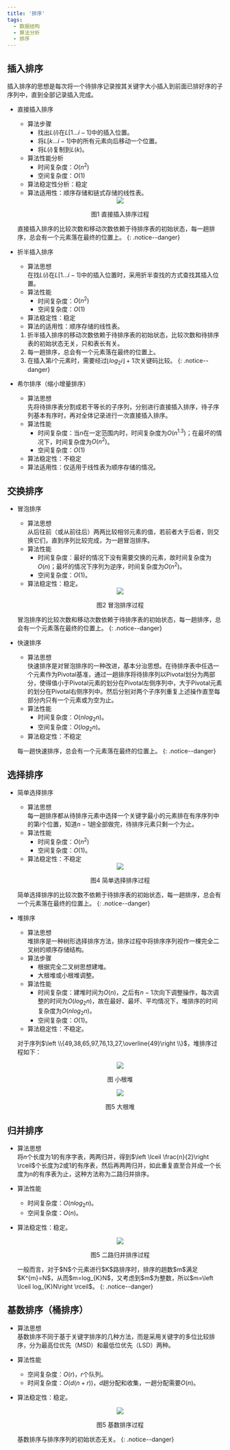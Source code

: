 ```yaml
---
title: '排序'
tags:
  - 数据结构
  - 算法分析
  - 排序
---
```


## 插入排序
插入排序的思想是每次将一个待排序记录按其关键字大小插入到前面已排好序的子序列中，直到全部记录插入完成。
* 直接插入排序
  - 算法步骤
    - 找出$L\left ( i\right )$在$L\left [1...i-1\right]$中的插入位置。
    - 将$L\left [k...i-1\right]$中的所有元素向后移动一个位置。
    - 将$L\left ( i\right )$复制到$L\left ( k\right )$。
  - 算法性能分析
    - 时间复杂度：$O\left( n^{2} \right)$
    - 空间复杂度：$O\left( 1 \right)$
  - 算法稳定性分析：稳定
  - 算法适用性：顺序存储和链式存储的线性表。
  <div align='center'>
    <img src="/assets/images/3/sort1.jpg">
    <p>图1 直接插入排序过程</p>
  </div>
  
  直接插入排序的比较次数和移动次数依赖于待排序表的初始状态，每一趟排序，总会有一个元素落在最终的位置上。
  {: .notice--danger}

* 折半插入排序
  - 算法思想<br>
    在找$L\left ( i\right )$在$L\left [1...i-1\right]$中的插入位置时，采用折半查找的方式查找其插入位置。
  - 算法性能
    - 时间复杂度：$O\left( n^{2} \right)$
    - 空间复杂度：$O\left( 1 \right)$
  - 算法稳定性：稳定
  - 算法的适用性：顺序存储的线性表。
  
  1. 折半插入排序的移动次数依赖于待排序表的初始状态，比较次数和待排序表的初始状态无关，只和表长有关。
  2. 每一趟排序，总会有一个元素落在最终的位置上。
  3. 在插入第$i$个元素时，需要经过$\left \lfloor log_{2}i\right \rfloor + 1$次关键码比较。
  {: .notice--danger}

* 希尔排序（缩小增量排序）
  - 算法思想<br>
    先将待排序表分割成若干等长的子序列，分别进行直接插入排序，待子序列基本有序时，再对全体记录进行一次直接插入排序。
  - 算法性能
    - 时间复杂度：当$n$在一定范围内时，时间复杂度为$O\left( n^{1.3} \right)$；在最坏的情况下，时间复杂度为$O\left( n^{2} \right)$。
    - 空间复杂度：$O\left( 1 \right)$
  - 算法稳定性：不稳定
  - 算法适用性：仅适用于线性表为顺序存储的情况。

## 交换排序
* 冒泡排序
  - 算法思想<br>
    从后往前（或从前往后）两两比较相邻元素的值，若前者大于后者，则交换它们，直到序列比较完成，为一趟冒泡排序。
  - 算法性能
    - 时间复杂度：最好的情况下没有需要交换的元素，故时间复杂度为$O\left( n \right)$；最坏的情况下序列为逆序，时间复杂度为$O\left( n^{2} \right)$。
    - 空间复杂度：$O\left( 1 \right)$。
  - 算法稳定性：稳定。
  <div align='center'>
    <img src="/assets/images/3/sort2.jpg">
    <p>图2 冒泡排序过程</p>
  </div>
  
  冒泡排序的比较次数和移动次数依赖于待排序表的初始状态，每一趟排序，总会有一个元素落在最终的位置上。
  {: .notice--danger}
  
* 快速排序
  - 算法思想<br>
    快速排序是对冒泡排序的一种改进，基本分治思想。在待排序表中任选一个元素作为Pivotal基准，通过一趟排序将待排序列以Pivotal划分为两部分，使得值小于Pivotal元素的划分在Pivotal左侧序列中，大于Pivotal元素的划分在Pivotal右侧序列中。然后分别对两个子序列重复上述操作直至每部分内只有一个元素或为空为止。
  - 算法性能
    - 时间复杂度：$O\left(nlog_{2}n\right)$。
    - 空间复杂度：$O\left(log_{2}n\right)$。
  - 算法稳定性：不稳定

  每一趟快速排序，总会有一个元素落在最终的位置上。
  {: .notice--danger}
## 选择排序
* 简单选择排序
  - 算法思想<br>
    每一趟排序都从待排序元素中选择一个关键字最小的元素排在有序序列中的第$i$个位置，知道$n-1$趟全部做完，待排序元素只剩一个为止。
  - 算法性能
    - 时间复杂度：$O\left( n^{2} \right)$
    - 空间复杂度：$O\left( 1 \right)$。
  - 算法稳定性：不稳定
  
  <div align='center'>
    <img src="/assets/images/3/sort3.jpg">
    <p>图4 简单选择排序过程</p>
  </div>

  简单选择排序的比较次数不依赖于待排序表的初始状态，每一趟排序，总会有一个元素落在最终的位置上。
  {: .notice--danger}

* 堆排序
  - 算法思想<br>
    堆排序是一种树形选择排序方法，排序过程中将排序序列视作一棵完全二叉树的顺序存储结构。
  - 算法步骤
    - 根据完全二叉树思想建堆。
    - 大根堆或小根堆调整。
  - 算法性能
    - 时间复杂度：建堆时间为$O\left( n \right)$，之后有$n-1$次向下调整操作，每次调整的时间为$O\left(log_{2}n\right)$，故在最好、最坏、平均情况下，堆排序的时间复杂度为$O\left(nlog_{2}n\right)$。
    - 空间复杂度：$O\left( 1 \right)$。
  - 算法稳定性：不稳定。
  
  对于序列$\left \\{49,38,65,97,76,13,27,\overline{49}\right \\}$，堆排序过程如下：
  <div align='center'>
    <img src="/assets/images/3/sort5.jpg">
    <p>图 小根堆</p>
  </div>
  <div align='center'>
    <img src="/assets/images/3/sort6.jpg">
    <p>图5 大根堆</p>
  </div>

## 归并排序
- 算法思想<br>
  将$n$个长度为1的有序字表，两两归并，得到$\left \lceil \frac{n}{2}\right \rceil$个长度为2或1的有序表，然后再两两归并，如此重复直至合并成一个长度为n的有序表为止，这种方法称为二路归并排序。
- 算法性能
  - 时间复杂度：$O\left(nlog_{2}n\right)$。
  - 空间复杂度：$O\left( n \right)$。
- 算法稳定性：稳定。

  <div align='center'>
    <img src="/assets/images/3/sort4.jpg">
    <p>图5 二路归并排序过程</p>
  </div>
  一般而言，对于$N$个元素进行$K$路排序时，排序的趟数$m$满足$K^{m}=N$，从而$m=log_{K}N$，又考虑到$m$为整数，所以$m=\left \lceil log_{K}N\right \rceil$。
  {: .notice--danger}

## 基数排序（桶排序）
- 算法思想<br>
  基数排序不同于基于关键字排序的几种方法，而是采用关键字的多位比较排序，分为最高位优先（MSD）和最低位优先（LSD）两种。
- 算法性能
  - 空间复杂度：$O\left(r\right)$，$r$个队列。
  - 时间复杂度：$O\left ( d\left ( n+r\right )\right )$，$d$趟分配和收集，一趟分配需要$O\left(n\right)$。
- 算法稳定性：稳定。

  <div align='center'>
    <img src="/assets/images/3/sort7.jpg">
    <p>图5 基数排序过程</p>
  </div>

  基数排序与排序序列的初始状态无关。
  {: .notice--danger}